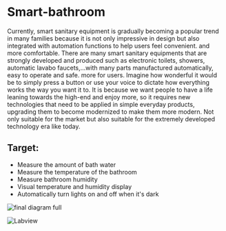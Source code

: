 # Smart-bathroom

Currently, smart sanitary equipment is gradually becoming a popular trend in many families because it is not only impressive in design but also integrated with automation functions to help users feel convenient. and more comfortable.
There are many smart sanitary equipments that are strongly developed and produced such as electronic toilets, showers, automatic lavabo faucets,...with many parts manufactured automatically, easy to operate and safe. more for users. Imagine how wonderful it would be to simply press a button or use your voice to dictate how everything works the way you want it to.
It is because we want people to have a life leaning towards the high-end and enjoy more, so it requires new technologies that need to be applied in simple everyday products, upgrading them to become modernized to make them more modern. Not only suitable for the market but also suitable for the extremely developed technology era like today.

## Target:
* Measure the amount of bath water
* Measure the temperature of the bathroom
* Measure bathroom humidity
* Visual temperature and humidity display
* Automatically turn lights on and off when it's dark

![final diagram full](https://user-images.githubusercontent.com/75044457/174491460-f48a99c2-f5aa-4bb8-a360-b9151f6ab71b.png)

![Labview](https://user-images.githubusercontent.com/81580234/175266082-f0cb873f-e05a-4a1f-8639-51940a582db7.PNG)


